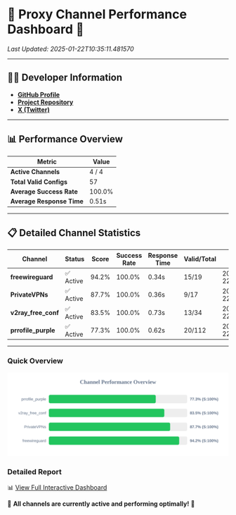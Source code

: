 # 🌟 Proxy Channel Performance Dashboard 🌟

_Last Updated: 2025-01-22T10:35:11.481570_

---

## 👩‍💻 Developer Information

- **[GitHub Profile](https://github.com/4n0nymou3)**  
- **[Project Repository](https://github.com/4n0nymou3/multi-proxy-config-fetcher)**  
- **[X (Twitter)](https://x.com/4n0nymou3)**  

---

## 📊 Performance Overview

| Metric                | Value       |
|-----------------------|-------------|
| **Active Channels**   | 4 / 4       |
| **Total Valid Configs** | 57          |
| **Average Success Rate** | 100.0%      |
| **Average Response Time** | 0.51s       |

---

## 📋 Detailed Channel Statistics

| Channel          | Status     | Score  | Success Rate | Response Time | Valid/Total | Last Success               |
|------------------|------------|--------|--------------|---------------|-------------|----------------------------|
| **freewireguard**  | ✅ Active  | 94.2%  | 100.0% | 0.34s         | 15/19       | 2025-01-22T10:35:11.479765 |
| **PrivateVPNs**  | ✅ Active  | 87.7%  | 100.0% | 0.36s         | 9/17       | 2025-01-22T10:35:11.111592 |
| **v2ray_free_conf**  | ✅ Active  | 83.5%  | 100.0% | 0.73s         | 13/34       | 2025-01-22T10:35:10.718881 |
| **prrofile_purple**  | ✅ Active  | 77.3%  | 100.0% | 0.62s         | 20/112       | 2025-01-22T10:35:09.956394 |

---

### Quick Overview
<div align="center">
  <a href="https://raw.githubusercontent.com/nullluser/NullRepo/refs/heads/main/assets/channel_stats_chart.svg">
    <img src="https://raw.githubusercontent.com/nullluser/NullRepo/refs/heads/main/assets/channel_stats_chart.svg" alt="Source Performance Statistics" width="800">
  </a>
</div>

### Detailed Report
📊 [View Full Interactive Dashboard](https://htmlpreview.github.io/?https://github.com/nullluser/NullRepo/blob/main/assets/performance_report.html)

🎉 **All channels are currently active and performing optimally!** 🎉
